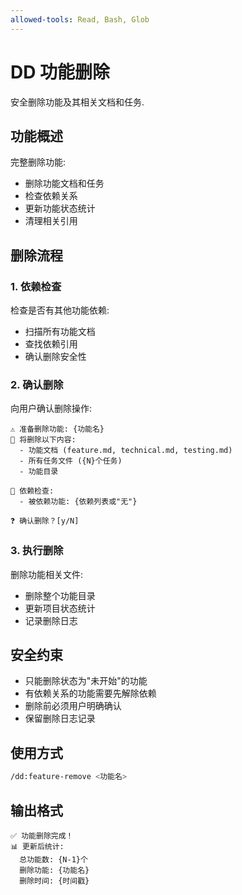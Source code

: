 ```yaml
---
allowed-tools: Read, Bash, Glob
---
```


# DD 功能删除

安全删除功能及其相关文档和任务.

## 功能概述

完整删除功能:

- 删除功能文档和任务
- 检查依赖关系
- 更新功能状态统计
- 清理相关引用

## 删除流程

### 1. 依赖检查

检查是否有其他功能依赖:

- 扫描所有功能文档
- 查找依赖引用
- 确认删除安全性

### 2. 确认删除

向用户确认删除操作:

```
⚠️ 准备删除功能: {功能名}
📁 将删除以下内容:
  - 功能文档 (feature.md, technical.md, testing.md)
  - 所有任务文件 ({N}个任务)
  - 功能目录

🔗 依赖检查:
  - 被依赖功能: {依赖列表或"无"}

❓ 确认删除？[y/N]
```

### 3. 执行删除

删除功能相关文件:

- 删除整个功能目录
- 更新项目状态统计
- 记录删除日志

## 安全约束

- 只能删除状态为"未开始"的功能
- 有依赖关系的功能需要先解除依赖
- 删除前必须用户明确确认
- 保留删除日志记录

## 使用方式

```bash
/dd:feature-remove <功能名>
```

## 输出格式

```
✅ 功能删除完成！
📊 更新后统计:
  总功能数: {N-1}个
  删除功能: {功能名}
  删除时间: {时间戳}
```
